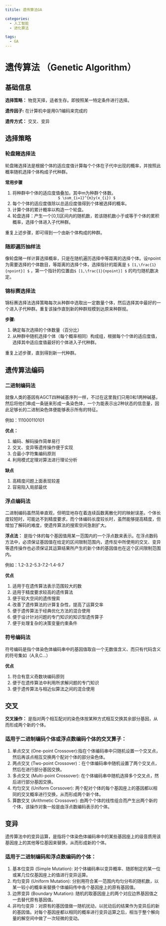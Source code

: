 ```yaml
---
titile: 遗传算法GA

categories:
  - 人工智能
  - 进化算法

tags:
  - GA
---
```


# 遗传算法 （Genetic Algorithm）
## 基础信息
**选择策略：** 物竞天择，适者生存。即按照某一特定条件进行选择。

**遗传因子:** 在计算机中是用0/1编码来完成的

**遗传方式：** 交叉、变异

## 选择策略
### 轮盘赌选择法
轮盘赌选择法是根据个体的适应度值计算每个个体在子代中出现的概率，并按照此概率随机选择个体构成子代种群。

**常用步骤** 
1. 将种群中个体的适应度值叠加，其中m为种群个体数。<center> `$ \sum_{i=1}^{m}y(x_{i}) $` </center>
2. 每个个体的适应度值除以总适应度值得到个体被选择的概率。
3. 计算个体的累计概率以构造一个轮盘。
4. 轮盘选择：产生一个[0,1]区间内的随机数，若该随机数小于或等于个体的累积概率，选择个体进入子代种群。

重复上述步骤，即可得到一个由新个体构成的种群。

### 随即遍历抽样法
像轮盘赌一样计算选择概率，只是在随机遍历选择中等距离的选择个体。设npoint为需要选择的个体数目，等距离的选择个体，选择指针的距离是 `$ [1,\frac{1}{npoint}] $` ，第一个指针的位置由`$ [1,\frac{1}{npoint}] $` 的均匀随机数决定。
### 锦标赛选择法
锦标赛选择法选择策略每次从种群中选取出一定数量个体，然后选择其中最好的一个进入子代种群。重复该操作直到新的种群规模到达原来种群规。

**步骤:** 
1. 确定每次选择的个体数量（百分比）
2. 从种群中随机选择个体（每个概率相同）构成组，根据每个个体的适应度值，选择其中适应度值最好的个体进入子代种群。

重复上述步骤，直到得到新一代种群。
## 遗传算法编码
### 二进制编码法
就像人类的基因有AGCT四种碱基序列一样，不过在这里我们只用0和1两种碱基，然后将他们串成一条链来形成一条染色体，一个为能表示出2种状态的信息量，因此足够长的二进制染色体便能够表示所有的特征。

例如：111000110101

**优点：**
1. 编码、解码操作简单易行
2. 交叉、变异等遗传操作便于实现
3. 合最小字符集编码原则
4. 利用模式定理对算法进行理论分析

**缺点**
1. 高精度问题上面表现较差
2. 容易陷入局部最优

### 浮点编码法
二进制编码虽然简单直观，但明显地存在着连续函数离散化时的映射误差。个体长度较短时，可能达不到精度要求，而个体编码长度较长时，虽然能够提高精度，但增加了解码的难度，使遗传算法的搜索空间急剧扩大。

**浮点法：** 是指个体的每个基因值用某一范围内的一个浮点数来表示。在浮点数码方法中，必须保证基因值在给定的区间限制范围内，遗传反中所使用的交叉、变异等遗传操作也必须保证其运算结果所产生的新个体的基因值也在这个区间限制范围内。

例如：1.2-3.2-5.3-7.2-1.4-9.7

**优点**
1. 适用于在遗传算法表示范围较大的数
2. 适用于精度要求较高的遗传算法
3. 便于较大空间的遗传搜索
4. 改善了遗传算法的计算复杂性，提高了运算交率
5. 便于遗传算法于经典优化方法的混合使用
6. 便于设计针对问题的专门知识的知识型遗传算子
7. 便于处理复杂的决策变量约束条件

### 符号编码法
符号编码是指个体染色体编码串中的基因值取自一个无数值含义、而只有代码含义的符号集如（A,B,C...）

**优点**
1. 符合有意义奇数块编码原则
2. 便于在遗传算法中利用所求解问题的专门知识
3. 便于遗传算法与相近似算法之间的混合使用

## 交叉
**交叉操作：** 是指对两个相互配对的染色体按某种方式相互交换其余部分基因，从而形成两个新的个体。

### 适用于二进制编码个体或浮点数编码个体的交叉算子：
1. 单点交叉 (One-point Crossover):指在个体编码串中只随机设置一个交叉点，然后再该点相互交换两个配对个体的部分染色体。
2. 两点交叉 (Two-point Crossover)：在个体编码串中随机设置了两个交叉点，然后在进行部分基因交换。
3. 多点交叉 (Multi-point Crossover): 在个体编码串中随机选择多个交叉点，然后进行部分基因交换。
4. 均匀交叉 (Uniform Corssover): 两个配对个体的每个基因座上的基因都以相同的交叉概率进行交换，从而形成两个新个体。
5. 算数交叉 (Arithmetic Crossover): 由两个个体的线性组合而产生出两个新的个体，该操作对象一般是由浮点数编码表示的个体。

## 变异
遗传算法中的变异运算，是指将个体染色体编码串中的某些基因座上的级音质用该基因座上的其他等位基因来替换，从而形成新的个体。
### 适用于二进制编码和浮点数编码的个体：
1. 基本位变异 (Simple Mutation): 对个体编码串以变异概率、随即制定的某一位或某几位仅基因座上的值进行变异运算。
2. 均匀变异 (Uniform Mutation): 分别用符合某一范围内均匀分布的随机数，以某一较小的概率来替换个体编码传中各个基因座上的原有基因值。
3. 边界变异 (Boundary Mutation): 随机的取基因座上的两个对应边界基因值之一去替代原有基因值。
4. 非均匀变异：对原有的基因值做一随机扰动，以扰动后的结果作为变异后的新的基因值。对每个基因座都以相同的概率进行变异运算之后，相当于整个解向量的解空间中做了一次轻微的变动。